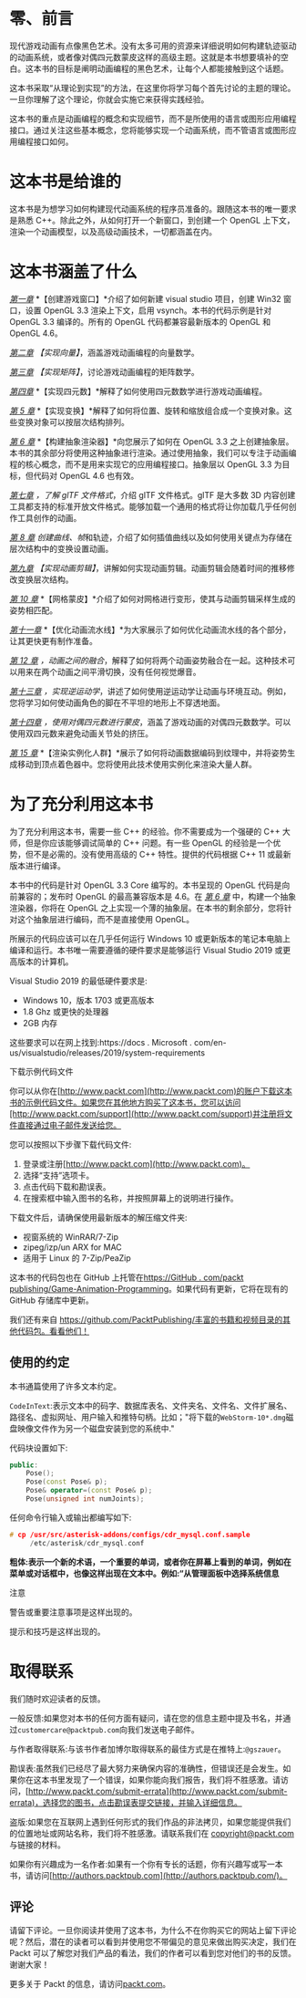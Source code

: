 # 零、前言

现代游戏动画有点像黑色艺术。没有太多可用的资源来详细说明如何构建轨迹驱动的动画系统，或者像对偶四元数蒙皮这样的高级主题。这就是本书想要填补的空白。这本书的目标是阐明动画编程的黑色艺术，让每个人都能接触到这个话题。

这本书采取“从理论到实现”的方法，在这里你将学习每个首先讨论的主题的理论。一旦你理解了这个理论，你就会实施它来获得实践经验。

这本书的重点是动画编程的概念和实现细节，而不是所使用的语言或图形应用编程接口。通过关注这些基本概念，您将能够实现一个动画系统，而不管语言或图形应用编程接口如何。

# 这本书是给谁的

这本书是为想学习如何构建现代动画系统的程序员准备的。跟随这本书的唯一要求是熟悉 C++。除此之外，从如何打开一个新窗口，到创建一个 OpenGL 上下文，渲染一个动画模型，以及高级动画技术，一切都涵盖在内。

# 这本书涵盖了什么

[*第一章*](01.html#_idTextAnchor013) *【创建游戏窗口】*介绍了如何新建 visual studio 项目，创建 Win32 窗口，设置 OpenGL 3.3 渲染上下文，启用 vsynch。本书的代码示例是针对 OpenGL 3.3 编译的。所有的 OpenGL 代码都兼容最新版本的 OpenGL 和 OpenGL 4.6。

[*第二章*](02.html#_idTextAnchor026) *【实现向量】*，涵盖游戏动画编程的向量数学。

[*第三章*](03.html#_idTextAnchor048) *【实现矩阵】*，讨论游戏动画编程的矩阵数学。

[*第四章*](04.html#_idTextAnchor069) *【实现四元数】*解释了如何使用四元数数学进行游戏动画编程。

[*第 5 章*](05.html#_idTextAnchor094) *【实现变换】*解释了如何将位置、旋转和缩放组合成一个变换对象。这些变换对象可以按层次结构排列。

[*第 6 章*](06.html#_idTextAnchor104) *【构建抽象渲染器】*向您展示了如何在 OpenGL 3.3 之上创建抽象层。本书的其余部分将使用这种抽象进行渲染。通过使用抽象，我们可以专注于动画编程的核心概念，而不是用来实现它的应用编程接口。抽象层以 OpenGL 3.3 为目标，但代码对 OpenGL 4.6 也有效。

[*第七章*](07.html#_idTextAnchor128) *，了解 glTF 文件格式*，介绍 glTF 文件格式。glTF 是大多数 3D 内容创建工具都支持的标准开放文件格式。能够加载一个通用的格式将让你加载几乎任何创作工具创作的动画。

[*第 8 章*](08.html#_idTextAnchor142) *创建曲线、帧*和轨迹，介绍了如何插值曲线以及如何使用关键点为存储在层次结构中的变换设置动画。

[*第九章*](09.html#_idTextAnchor155) *【实现动画剪辑】*，讲解如何实现动画剪辑。动画剪辑会随着时间的推移修改变换层次结构。

[*第 10 章*](10.html#_idTextAnchor167) *【网格蒙皮】*介绍了如何对网格进行变形，使其与动画剪辑采样生成的姿势相匹配。

[*第十一章*](11.html#_idTextAnchor185) *【优化动画流水线】*为大家展示了如何优化动画流水线的各个部分，让其更快更有制作准备。

[*第 12 章*](12.html#_idTextAnchor204) *，动画之间的融合*，解释了如何将两个动画姿势融合在一起。这种技术可以用来在两个动画之间平滑切换，没有任何视觉爆音。

[*第十三章*](13.html#_idTextAnchor217) *，实现逆运动学*，讲述了如何使用逆运动学让动画与环境互动。例如，您将学习如何使动画角色的脚在不平坦的地形上不穿透地面。

[*第十四章*](14.html#_idTextAnchor235) *，使用对偶四元数进行蒙皮*，涵盖了游戏动画的对偶四元数数学。可以使用双四元数来避免动画关节处的挤压。

[*第 15 章*](15.html#_idTextAnchor249) *【渲染实例化人群】*展示了如何将动画数据编码到纹理中，并将姿势生成移动到顶点着色器中。您将使用此技术使用实例化来渲染大量人群。

# 为了充分利用这本书

为了充分利用这本书，需要一些 C++ 的经验。你不需要成为一个强硬的 C++ 大师，但是你应该能够调试简单的 C++ 问题。有一些 OpenGL 的经验是一个优势，但不是必需的。没有使用高级的 C++ 特性。提供的代码根据 C++ 11 或最新版本进行编译。

本书中的代码是针对 OpenGL 3.3 Core 编写的。本书呈现的 OpenGL 代码是向前兼容的；发布时 OpenGL 的最高兼容版本是 4.6。在 [*第 6 章*](06.html#_idTextAnchor104) 中，构建一个抽象渲染器，你将在 OpenGL 之上实现一个薄的抽象层。在本书的剩余部分，您将针对这个抽象层进行编码，而不是直接使用 OpenGL。

所展示的代码应该可以在几乎任何运行 Windows 10 或更新版本的笔记本电脑上编译和运行。本书唯一需要遵循的硬件要求是能够运行 Visual Studio 2019 或更高版本的计算机。

Visual Studio 2019 的最低硬件要求是:

*   Windows 10，版本 1703 或更高版本
*   1.8 Ghz 或更快的处理器
*   2GB 内存

这些要求可以在网上找到:https://docs . Microsoft . com/en-us/visualstudio/releases/2019/system-requirements

下载示例代码文件

你可以从你在[http://www.packt.com](http://www.packt.com)的账户下载这本书的示例代码文件。如果您在其他地方购买了这本书，您可以访问[http://www.packt.com/support](http://www.packt.com/support)并注册将文件直接通过电子邮件发送给您。

您可以按照以下步骤下载代码文件:

1.  登录或注册[http://www.packt.com](http://www.packt.com)。
2.  选择“支持”选项卡。
3.  点击代码下载和勘误表。
4.  在搜索框中输入图书的名称，并按照屏幕上的说明进行操作。

下载文件后，请确保使用最新版本的解压缩文件夹:

*   视窗系统的 WinRAR/7-Zip
*   zipeg/izp/un ARX for MAC
*   适用于 Linux 的 7-Zip/PeaZip

这本书的代码包也在 GitHub 上托管在[https://GitHub . com/packt publishing/Game-Animation-Programming](https://github.com/PacktPublishing/Game-Animation-Programming)。如果代码有更新，它将在现有的 GitHub 存储库中更新。

我们还有来自 https://github.com/PacktPublishing/丰富的书籍和视频目录的其他代码包。看看他们！

## 使用的约定

本书通篇使用了许多文本约定。

`CodeInText`:表示文本中的码字、数据库表名、文件夹名、文件名、文件扩展名、路径名、虚拟网址、用户输入和推特句柄。比如；"将下载的`WebStorm-10*.dmg`磁盘映像文件作为另一个磁盘安装到您的系统中."

代码块设置如下:

```cpp
public:
    Pose();
    Pose(const Pose& p);
    Pose& operator=(const Pose& p);
    Pose(unsigned int numJoints);
```

任何命令行输入或输出都编写如下:

```cpp
# cp /usr/src/asterisk-addons/configs/cdr_mysql.conf.sample
     /etc/asterisk/cdr_mysql.conf
```

**粗体:**表示一个新的术语，一个重要的单词，或者你在屏幕上看到的单词，例如在菜单或对话框中，也像这样出现在文本中。例如:“从管理面板中选择**系统信息**

注意

警告或重要注意事项是这样出现的。

提示和技巧是这样出现的。

# 取得联系

我们随时欢迎读者的反馈。

一般反馈:如果您对本书的任何方面有疑问，请在您的信息主题中提及书名，并通过`customercare@packtpub.com`向我们发送电子邮件。

与作者取得联系:与该书作者加博尔取得联系的最佳方式是在推特上:`@gszauer`。

勘误表:虽然我们已经尽了最大努力来确保内容的准确性，但错误还是会发生。如果你在这本书里发现了一个错误，如果你能向我们报告，我们将不胜感激。请访问，[http://www.packt.com/submit-errata](http://www.packt.com/submit-errata)，选择您的图书，点击勘误表提交链接，并输入详细信息。

盗版:如果您在互联网上遇到任何形式的我们作品的非法拷贝，如果您能提供我们的位置地址或网站名称，我们将不胜感激。请联系我们在 copyright@packt.com 与链接的材料。

如果你有兴趣成为一名作者:如果有一个你有专长的话题，你有兴趣写或写一本书，请访问[http://authors.packtpub.com](http://authors.packtpub.com/)。

## 评论

请留下评论。一旦你阅读并使用了这本书，为什么不在你购买它的网站上留下评论呢？然后，潜在的读者可以看到并使用您不带偏见的意见来做出购买决定，我们在 Packt 可以了解您对我们产品的看法，我们的作者可以看到您对他们的书的反馈。谢谢大家！

更多关于 Packt 的信息，请访问[packt.com](https://www.packtpub.com/)。